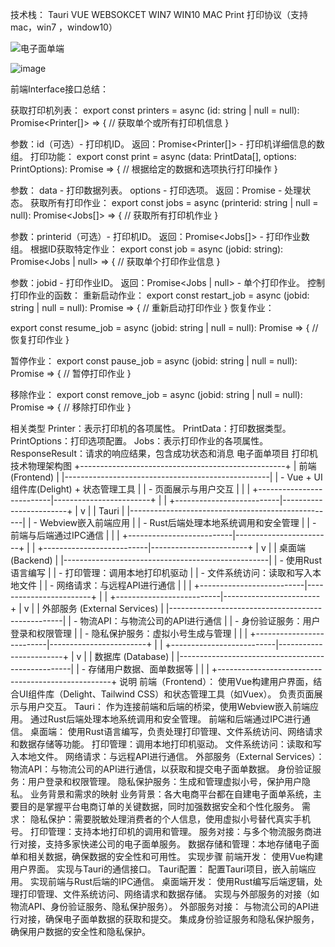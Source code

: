 技术栈： Tauri VUE WEBSOKCET WIN7 WIN10 MAC  Print 打印协议（支持mac，win7
，window10）

![电子面单端](https://github.com/user-attachments/assets/2abf0e86-8969-4657-9521-1089699b6347)





![image](https://github.com/user-attachments/assets/4f5e3536-6ab5-4437-82eb-a7edcdaa0867)




前端Interface接口总结：

获取打印机列表：
export const printers = async (id: string | null = null): Promise<Printer[]> => {
    // 获取单个或所有打印机信息
}
 


参数：id（可选）- 打印机ID。
返回：Promise<Printer[]> - 打印机详细信息的数组。
打印功能：
export const print = async (data: PrintData[], options: PrintOptions): Promise<ResponseResult> => {
    // 根据给定的数据和选项执行打印操作
}
 
参数：
data - 打印数据列表。
options - 打印选项。
返回：Promise<ResponseResult> - 处理状态。
获取所有打印作业：
export const jobs = async (printerid: string | null = null): Promise<Jobs[]> => {
    // 获取所有打印机作业
}
 
参数：printerid（可选）- 打印机ID。
返回：Promise<Jobs[]> - 打印作业数组。
根据ID获取特定作业：
export const job = async (jobid: string): Promise<Jobs | null> => {
    // 获取单个打印作业信息
}

参数：jobid - 打印作业ID。
返回：Promise<Jobs | null> - 单个打印作业。
控制打印作业的函数：
重新启动作业：
export const restart_job = async (jobid: string | null = null): Promise<ResponseResult> => {
    // 重新启动打印作业
}
恢复作业：

export const resume_job = async (jobid: string | null = null): Promise<ResponseResult> => {
    // 恢复打印作业
}
 

暂停作业：
export const pause_job = async (jobid: string | null = null): Promise<ResponseResult> => {
    // 暂停打印作业
}
 

移除作业：
export const remove_job = async (jobid: string | null = null): Promise<ResponseResult> => {
    // 移除打印作业
}
 
相关类型
Printer：表示打印机的各项属性。
PrintData：打印数据类型。
PrintOptions：打印选项配置。
Jobs：表示打印作业的各项属性。
ResponseResult：请求的响应结果，包含成功状态和消息
电子面单项目 打印机技术物理架构图
+---------------------------------------------------+
|                    前端 (Frontend)                |
|---------------------------------------------------|
|  - Vue + UI组件库(Delight) + 状态管理工具     |
|  - 页面展示与用户交互                             |
|                                                   |
+--------------------------|------------------------+
                           |
                           |
+--------------------------|------------------------+
|                          v                        |
|                       Tauri                       |
|---------------------------------------------------|
|  - Webview嵌入前端应用                            |
|  - Rust后端处理本地系统调用和安全管理            |
|  - 前端与后端通过IPC通信                          |
|                                                   |
+--------------------------|------------------------+
                           |
                           |
+--------------------------|------------------------+
|                          v                        |
|                      桌面端 (Backend)               |
|---------------------------------------------------|
|  - 使用Rust语言编写                               |
|  - 打印管理：调用本地打印机驱动                   |
|  - 文件系统访问：读取和写入本地文件               |
|  - 网络请求：与远程API进行通信                    |
|                                                   |
+--------------------------|------------------------+
                           |
                           |
+--------------------------|------------------------+
|                          v                        |
|                  外部服务 (External Services)     |
|---------------------------------------------------|
|  - 物流API：与物流公司的API进行通信               |
|  - 身份验证服务：用户登录和权限管理               |
|  - 隐私保护服务：虚拟小号生成与管理              |
|                                                   |
+--------------------------|------------------------+
                           |
                           |
+--------------------------|------------------------+
|                          v                        |
|                    数据库 (Database)              |
|---------------------------------------------------|
|  - 存储用户数据、面单数据等                       |
|                                                   |
+---------------------------------------------------+
说明
前端（Frontend）：
使用Vue构建用户界面，结合UI组件库（Delight、Tailwind CSS）和状态管理工具（如Vuex）。
负责页面展示与用户交互。
Tauri：
作为连接前端和后端的桥梁，使用Webview嵌入前端应用。
通过Rust后端处理本地系统调用和安全管理。
前端和后端通过IPC进行通信。
桌面端：
使用Rust语言编写，负责处理打印管理、文件系统访问、网络请求和数据存储等功能。
打印管理：调用本地打印机驱动。
文件系统访问：读取和写入本地文件。
网络请求：与远程API进行通信。
外部服务（External Services）：
物流API：与物流公司的API进行通信，以获取和提交电子面单数据。
身份验证服务：用户登录和权限管理。
隐私保护服务：生成和管理虚拟小号，保护用户隐私。
业务背景和需求的映射
业务背景：各大电商平台都在自建电子面单系统，主要目的是掌握平台电商订单的关键数据，同时加强数据安全和个性化服务。
需求：
隐私保护：需要脱敏处理消费者的个人信息，使用虚拟小号替代真实手机号。
打印管理：支持本地打印机的调用和管理。
服务对接：与多个物流服务商进行对接，支持多家快递公司的电子面单服务。
数据存储和管理：本地存储电子面单和相关数据，确保数据的安全性和可用性。
实现步骤
前端开发：
使用Vue构建用户界面。
实现与Tauri的通信接口。
Tauri配置：
配置Tauri项目，嵌入前端应用。
实现前端与Rust后端的IPC通信。
桌面端开发：
使用Rust编写后端逻辑，处理打印管理、文件系统访问、网络请求和数据存储。
实现与外部服务的对接（如物流API、身份验证服务、隐私保护服务）。
外部服务对接：
与物流公司的API进行对接，确保电子面单数据的获取和提交。
集成身份验证服务和隐私保护服务，确保用户数据的安全性和隐私保护。

